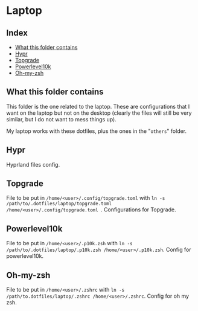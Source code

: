 # Laptop
## Index
- [What this folder contains](#what-this-folder-contains)
- [Hypr](#hypr)
- [Topgrade](#topgrade)
- [Powerlevel10k](#powerlevel10k)
- [Oh-my-zsh](#oh-my-zsh)
## What this folder contains
This folder is the one related to the laptop. These are configurations that I want on the laptop but not on the desktop (clearly the files will still be very similar, but I do not want to mess things up).

My laptop works with these dotfiles, plus the ones in the "`others`" folder.
## Hypr
Hyprland files config.
## Topgrade
File to be put in `/home/<user>/.config/topgrade.toml` with `ln -s /path/to/.dotfiles/laptop/topgrade.toml /home/<user>/.config/topgrade.toml `. Configurations for Topgrade.
## Powerlevel10k
File to be put in `/home/<user>/.p10k.zsh` with `ln -s /path/to/.dotfiles/laptop/.p10k.zsh /home/<user>/.p10k.zsh`. Config for powerlevel10k.
## Oh-my-zsh
File to be put in `/home/<user>/.zshrc` with `ln -s /path/to.dotfiles/laptop/.zshrc /home/<user>/.zshrc`. Config for oh my zsh.